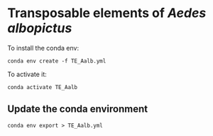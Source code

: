 # Transposable elements of _Aedes albopictus_

To install the conda env:
```
conda env create -f TE_Aalb.yml
```

To activate it:
```
conda activate TE_Aalb
```

## Update the conda environment

```
conda env export > TE_Aalb.yml
```

